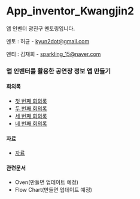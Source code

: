 # App_inventor_Kwangjin2
앱 인벤터 광진구 멘토링입니다.

멘토 : 허균 - kyun2dot@gmail.com

멘티 : 김재희 - sparkling_15@naver.com

### 앱 인벤터를 활용한 공연장 정보 앱 만들기

#### 회의록

- [첫 번째 회의록](./First_meeting.md)
- [두 번째 회의록](./Second_meeting.md)
- [세 번째 회의록](./Third_meeting.md)
- [네 번째 회의록](./Fourth_meeting.md)

#### 자료

- [자료](./자료)

  

#### 관련문서

- Oven(만들면 업데이트 예정)
- Flow Chart(만들면 업데이트 예정)

